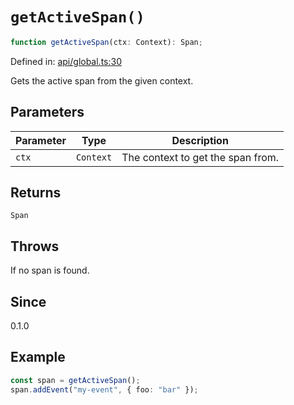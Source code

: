 # `getActiveSpan()`

```ts
function getActiveSpan(ctx: Context): Span;
```

Defined in: [api/global.ts:30](https://github.com/adobe/aio-lib-telemetry/blob/b7459bc16d246bc755238cf4edba48b0006bfd42/source/api/global.ts#L30)

Gets the active span from the given context.

## Parameters

| Parameter | Type      | Description                       |
| --------- | --------- | --------------------------------- |
| `ctx`     | `Context` | The context to get the span from. |

## Returns

`Span`

## Throws

If no span is found.

## Since

0.1.0

## Example

```ts
const span = getActiveSpan();
span.addEvent("my-event", { foo: "bar" });
```
